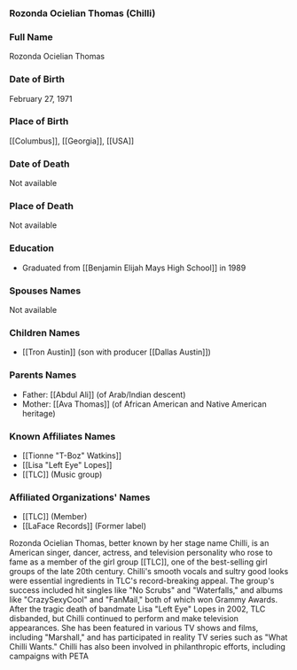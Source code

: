 ### Rozonda Ocielian Thomas (Chilli)

### Full Name

Rozonda Ocielian Thomas

### Date of Birth

February 27, 1971

### Place of Birth

[[Columbus]], [[Georgia]], [[USA]]

### Date of Death

Not available

### Place of Death

Not available

### Education

- Graduated from [[Benjamin Elijah Mays High School]] in 1989
### Spouses Names

Not available

### Children Names

- [[Tron Austin]] (son with producer [[Dallas Austin]])
### Parents Names

- Father: [[Abdul Ali]] (of Arab/Indian descent)
- Mother: [[Ava Thomas]] (of African American and Native American heritage)
### Known Affiliates Names

- [[Tionne "T-Boz" Watkins]]
- [[Lisa "Left Eye" Lopes]]
- [[TLC]] (Music group)

### Affiliated Organizations' Names

- [[TLC]] (Member)
- [[LaFace Records]] (Former label)

Rozonda Ocielian Thomas, better known by her stage name Chilli, is an American singer, dancer, actress, and television personality who rose to fame as a member of the girl group [[TLC]], one of the best-selling girl groups of the late 20th century. Chilli's smooth vocals and sultry good looks were essential ingredients in TLC's record-breaking appeal. The group's success included hit singles like "No Scrubs" and "Waterfalls," and albums like "CrazySexyCool" and "FanMail," both of which won Grammy Awards. After the tragic death of bandmate Lisa "Left Eye" Lopes in 2002, TLC disbanded, but Chilli continued to perform and make television appearances. She has been featured in various TV shows and films, including "Marshall," and has participated in reality TV series such as "What Chilli Wants." Chilli has also been involved in philanthropic efforts, including campaigns with PETA